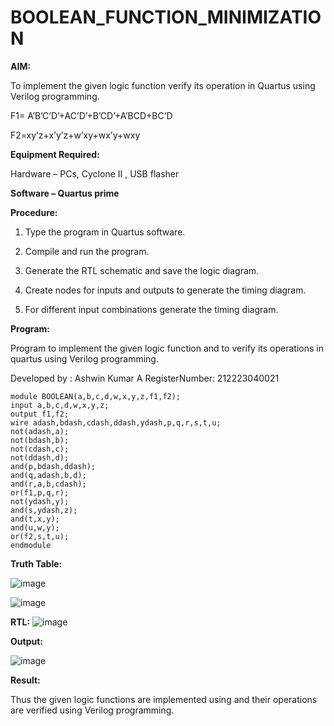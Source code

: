# BOOLEAN_FUNCTION_MINIMIZATION

**AIM:**

To implement the given logic function verify its operation in Quartus using Verilog programming.

F1= A’B’C’D’+AC’D’+B’CD’+A’BCD+BC’D 

F2=xy’z+x’y’z+w’xy+wx’y+wxy

**Equipment Required:**

Hardware – PCs, Cyclone II , USB flasher

**Software – Quartus prime**


**Procedure:**

1.	Type the program in Quartus software.

2.	Compile and run the program.

3.	Generate the RTL schematic and save the logic diagram.

4.	Create nodes for inputs and outputs to generate the timing diagram.

5.	For different input combinations generate the timing diagram.


**Program:**

Program to implement the given logic function and to verify its operations in quartus using Verilog programming. 

Developed by  : Ashwin Kumar A
RegisterNumber: 212223040021

```
module BOOLEAN(a,b,c,d,w,x,y,z,f1,f2);
input a,b,c,d,w,x,y,z;
output f1,f2;
wire adash,bdash,cdash,ddash,ydash,p,q,r,s,t,u;
not(adash,a);
not(bdash,b);
not(cdash,c);
not(ddash,d);
and(p,bdash,ddash);
and(q,adash,b,d);
and(r,a,b,cdash);
or(f1,p,q,r);
not(ydash,y);
and(s,ydash,z);
and(t,x,y);
and(u,w,y);
or(f2,s,t,u);
endmodule

```

**Truth Table:**

![image](https://github.com/AshwinKumar-Saveetha/BOOLEAN_FUNCTION_MINIMIZATION/assets/155129814/9555c47a-829a-4dd9-a3c6-eb01a6b69dd7)

![image](https://github.com/AshwinKumar-Saveetha/BOOLEAN_FUNCTION_MINIMIZATION/assets/155129814/8deb0241-f4f8-4555-acc5-2fbecdda3450)


**RTL:**
![image](https://github.com/AshwinKumar-Saveetha/BOOLEAN_FUNCTION_MINIMIZATION/assets/155129814/02963ae0-359f-4883-9cb6-f0d48d116a03)


**Output:**

![image](https://github.com/AshwinKumar-Saveetha/BOOLEAN_FUNCTION_MINIMIZATION/assets/155129814/f455a2c2-52cf-44de-aff6-9795f130fa7c)


**Result:**

Thus the given logic functions are implemented using and their operations are verified using Verilog programming.

